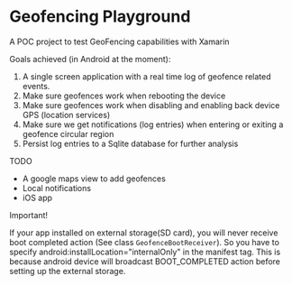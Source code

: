 # Geofencing Playground

A POC project to test GeoFencing capabilities with Xamarin

Goals achieved (in Android at the moment): 

1. A single screen application with a real time log of geofence related events. 
2. Make sure geofences work when rebooting the device
3. Make sure geofences work when disabling and enabling back device GPS (location services)
4. Make sure we get notifications (log entries) when entering or exiting a geofence circular region
5. Persist log entries to a Sqlite database for further analysis

TODO

- A google maps view to add geofences
- Local notifications
- iOS app

Important!

If your app installed on external storage(SD card), you will never receive boot completed action (See class `GeofenceBootReceiver`). So you have to specify android:installLocation="internalOnly" in the manifest tag. This is because android device will broadcast BOOT_COMPLETED action before setting up the external storage.